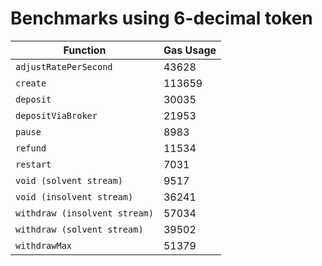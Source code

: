 # Benchmarks using 6-decimal token

| Function                      | Gas Usage |
| ----------------------------- | --------- |
| `adjustRatePerSecond`         | 43628     |
| `create`                      | 113659    |
| `deposit`                     | 30035     |
| `depositViaBroker`            | 21953     |
| `pause`                       | 8983      |
| `refund`                      | 11534     |
| `restart`                     | 7031      |
| `void (solvent stream)`       | 9517      |
| `void (insolvent stream)`     | 36241     |
| `withdraw (insolvent stream)` | 57034     |
| `withdraw (solvent stream)`   | 39502     |
| `withdrawMax`                 | 51379     |
